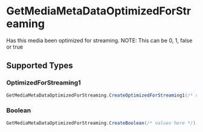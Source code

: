 # GetMediaMetaDataOptimizedForStreaming

Has this media been optimized for streaming. NOTE: This can be 0, 1, false or true


## Supported Types

### OptimizedForStreaming1

```csharp
GetMediaMetaDataOptimizedForStreaming.CreateOptimizedForStreaming1(/* values here */);
```

### Boolean

```csharp
GetMediaMetaDataOptimizedForStreaming.CreateBoolean(/* values here */);
```
